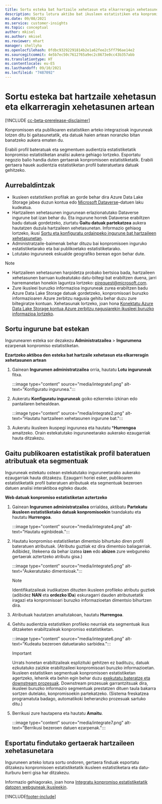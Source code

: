 ```yaml
---
title: Sortu esteka bat hartzaile xehetasun eta elkarreragin xehetasunen artean
description: Sortu lotura aktibo bat ikusleen estatistiken eta konpromisoen estatistiken artean, datuen noranzko bikoitza partekatzea ahalbidetzeko.
ms.date: 09/08/2021
ms.service: customer-insights
ms.topic: conceptual
author: mkisel
ms.author: mkisel
ms.reviewer: mhart
manager: shellyha
ms.openlocfilehash: 0fdbc93292291814b2e1a62fee2c5ff796ae14e2
ms.sourcegitcommit: 4e5b7ec50c7612765a9ec2c8673e0cc43b357abb
ms.translationtype: HT
ms.contentlocale: eu-ES
ms.lasthandoff: 09/10/2021
ms.locfileid: "7487092"
---
```

# <a name="create-a-link-between-audience-insights-and-engagement-insights"></a>Sortu esteka bat hartzaile xehetasun eta elkarreragin xehetasunen artean

[!INCLUDE [cc-beta-prerelease-disclaimer](includes/cc-beta-prerelease-disclaimer.md)]

Konpromisoen eta publikoaren estatistiken arteko integrazioak inguruneak lotzen ditu bi gaitasunetatik, eta datuak haien artean noranzko bitan banatzeko aukera ematen du.

Erabili profil bateratuak eta segmentuen audientzia estatistiketatik konpromiso estatistiketan analisi aukera gehiago lortzeko. Esportatu negozio balio handia duten gertaerak konpromisoen estatistiketatik. Erabili gertaera hauek audientzia estatistiketan profil bateratuetara datuak gehitzeko.

## <a name="prerequisites"></a>Aurrebaldintzak

- Ikusleen estatistiken profilak an gorde behar dira Azure Data Lake Storage jabea duzun kontua edo [Microsoft Dataverse](/powerapps/maker/data-platform/data-platform-intro.md)&ndash;datuen laku kudeatua. 
- Hartzaileen xehetasunen ingurunean erlazionatutako Dataverse ingurune bat izan behar du. Eta ingurune horrek Dataverse erabiltzen badu datuak gordetzeko, ziurtatu **Gaitu datuak partekatzea** aukera hautatzen duzula hartzaileen xehetasunetan. Informazio gehiaog lortzeko, ikusi [Sortu eta konfiguratu ordainpeko ingurune bat hartzaileen xehetasunetan](../audience-insights/get-started-paid.md).
- Administratzaile-baimenak behar dituzu bai konpromisoen inguruko estatistiketarako eta bai publikoetako estatistiketarako.
- Lotutako inguruneek eskualde geografiko berean egon behar dute.

> [!NOTE]
> - Hartzaileen xehetasunen harpidetza probako bertsioa bada, hartzaileen xehetasunen barruan kudeatutako datu-biltegi bat erabiltzen duena, jarri harremanetan honekin laguntza lortzeko: [pirequest@microsoft.com](mailto:pirequest@microsoft.com). 
> - Zure ikusleei buruzko informazioa inguruneak zurea erabiltzen badu Azure Data Lake Storage datuak gordetzeko, konpromisoari buruzko informazioaren Azure zerbitzu nagusia gehitu behar duzu zure biltegiratze kontuan. Xehetasunak lortzeko, joan hona [Konektatu Azure Data Lake Storage kontua Azure zerbitzu nagusiarekin ikusleei buruzko informazioa lortzeko](../audience-insights/connect-service-principal.md). 


## <a name="create-an-environment-link"></a>Sortu ingurune bat estekan

Ingurunearen esteka sor dezakezu **Administratzailea** > **Ingurumena** ezarpenak konpromiso estatistiketan.

**Ezartzeko aktiboa den esteka bat hartzaile xehetasun eta elkarreragin xehetasunen artean**

1. Gainean **Ingurumen administratzailea** orria, hautatu **Lotu inguruneak** fitxa.

    :::image type="content" source="media/integrate1.png" alt-text="Konfiguratu ingurunea.":::

1. Aukeratu **Konfiguratu inguruneak** goiko ezkerreko izkinan edo pantailaren behealdean.

     :::image type="content" source="media/integrate2.png" alt-text="Hautatu hartzaileen xehetasunen ingurune bat.":::

1. Aukeratu ikusleen ikuspegi ingurunea eta hautatu ***Hurrengoa** amaitzeko. Orain estekatutako inguruneetarako aukerako ezaugarriak hauta ditzakezu.
 
## <a name="enable-audience-insights-unified-profiles-attributes-and-segments"></a>Gaitu publikoaren estatistikak profil bateratuen atributuak eta segmentuak

Inguruneak estekatu ostean estekatutako inguruneetarako aukerako ezaugarriak hauta ditzakezu. Ezaugarri horiei esker, publikoaren estatistiketatik profil bateratuen atributuak eta segmentuak bezeroen datuen analisi interaktiboa egiteko daude.

**Web datuak konpromiso estatistiketan aztertzeko**

1. Gainean **Ingurumen administratzailea** orrialdea, aktibatu **Partekatu ikusleen estatistiketako datuak konpromisoekin** txandakatu eta hautatu **Hurrengoa**.

    :::image type="content" source="media/integrate4.png" alt-text="Hautatu eginbideak.":::

1. Hautatu konpromiso estatistiketan dimentsio bihurtuko diren profil bateratuen atributuak. (Atributu guztiak ez dira dimentsio baliagarriak. Adibidez, litekeena da behar izatea **izen** edo **abizen** zure webguneko gertaerak aztertzeko atributu gisa.)

    :::image type="content" source="media/integrate5.png" alt-text="Aukeratutako dimentsioak.":::

   >[!NOTE]
   > Identifikatzaileak irudikatzen dituzten ikusleen profileko atributu guztiek (adibidez **NAN** eta **ordezko IDa**) eskuragarri dauden atributuetatik iragazi eta konpromisoari buruzko informazioetan dimentsio bihurtzen dira.

1. Atributuak hautatzen amaitutakoan, hautatu **Hurrengoa**.
1. Gehitu audientzia estatistiken profileko neurriak eta segmentuak ikus ditzaketen erabiltzaileak konpromiso estatistiketan.

    :::image type="content" source="media/integrate6.png" alt-text="Kudeatu bezeroen datuetarako sarbidea.":::

   > [!IMPORTANT]
   > Urrats honetan erabiltzaileak esplizituki gehitzen ez badituzu, datuak ezkutatuko zaizkie erabiltzaileei konpromisoari buruzko informazioetan.
   > Ikusleen estatistiken segmentuak konpromisoen estatistiketan agertzeko, lehenik eta behin egin behar duzu [exekutatu bateratze eta downstream prozesuak](../audience-insights/merge-entities.md). Downstream prozesuak garrantzitsuak dira, ikusleei buruzko informazio segmentuak prestatzen dituen taula bakarra sortzen dutelako, konpromisoekin partekatzeko. (Sistema freskatzea programatuta badago, automatikoki beheranzko prozesuak sartuko ditu.)

1. Berrikusi zure hautapena eta hautatu **Amaitu**.

    :::image type="content" source="media/integrate7.png" alt-text="Berrikusi bezeroen datuen ezarpenak.":::

## <a name="export-refined-events-to-audience-insights"></a>Esportatu findutako gertaerak hartzaileen xehetasunetara

Inguruneen arteko lotura sortu ondoren, gertaera finduak esportatu ditzakezu konpromisoen estatistiketatik ikusleen estatistiketara eta datu-iturburu berri gisa har ditzakezu. 

Informazio gehiagorako, joan hona [Integratu konpromiso estatistiketatik datozen webguneak ikusleekin](../audience-insights/integrate-engagement-insights.md).

<!--
## Share engagement insights refined events with audience insights

After you create a link between environments, a new option becomes available for you to share [refined events](refined-events.md) with audience insights.

Consider the following when creating refined events for audience insights: 

- Provide a meaningful name for the refined event. It will be used as an activity name in audience insights.
- Select at least the following properties to create an activity in audience insights: 
    - Signal.Action.Name indicates the activity details.
    - Signal.User.Id maps with the customer ID.
    - Signal.View.Uri is a web address as a basis for segments or measures.
    - Signal.Export.Id is a primary key for events.
    - Signal.Timestamp determines the date and time for the activity.

To share refined events:

1. From the engagement insights menu, select **Data** and then select the **Events** tab.
2. On the **Action** menu, select **Share as activity**.

    :::image type="content" source="media/integrate8.png" alt-text="Data shared events settings.":::

3. You can view and stop actively shared events on the **Export and Sharing** tab.
4. -- per Michael K, we need a mock here (Mukesh needs to update to reflect what happens in AUI once a user shares a refined event (i.e. no longer AUI, data wrangler needs to go discover data in the storage, the shared event is available as a DS and entity, correct?)

### Attach refined events shared as activities to unified profiles in audience insights

You can bring customer web activity data from engagement insights into audience insights. In addition to transactional, demographic, or behavioral data, you can view activities on the web in unified customer profiles. You can then use these profiles to get insights such as segments, measures, and predictions for audience activation.

Follow the steps in [data unification](../audience-insights/data-unification.md) to map, match, and merge website authentication information to unified profiles in audience insights.

You can also share refined events that are now available in audience insights, identified as data sources and entities. 

Next, you can relate event data from engagement insights as unified activities in customer profiles.

### Relate refined event data as an activity of a customer profile

After unifying the data, you can configure the activity for the customer profile. For more information, go to [Customer activities](../audience-insights/activities.md).

:::image type="content" source="media/web-event-activity.png" alt-text="Activities page with expanded Edit activity pane.":::

Next, configure the new activity by using mapping elements: 

- **Primary Key**: Signal.Export.Id, a unique ID that is available for every event record in engagement insights. This property is automatically generated.

- **Timestamp**: Signal.Timestamp in the event property.

- **Event**: Signal.Name, the event name that you want to track.

- **Web address**: Signal.View.Uri that refers to the URI of the page that created the event.

- **Details**: Signal.Action.Name to represent the information to associate with the event. The selected property in this case indicates that the event is for email promotion.

- **Activity type**: In this example, we choose the existing activity type WebLog. This selection is a useful filter option to run prediction models or create segments based on this activity type.

- **Set up relationship**: This important setting ties the activity to existing customer profiles. **Signal.User.Id** is the identifier configured in the SDK to be collected. It relates to the user ID in other data sources that are configured in audience insights. 

This example configures the relationship between Signal.User.Id and RetailCustomers:CustomerRetailId, which is the primary key that was identified in the map step of the data unification process.

After processing the activities, you can review customer records and open a customer card to see activities from engagement insights in the timeline. 

> [!TIP]
> To find a customer ID that has an engagement insights activity, go to **Entities** and preview the data for the UnifiedActivity entity. **ActivityTypeDisplay = WebLog** contains the engagement insights activity configured in the preceding example. Copy the customer ID for one of those records and search<!--note from editor: Edit okay? I couldn't quite follow this.-- > for that ID on the **Customers** page.

--> 

[!INCLUDE[footer-include](../includes/footer-banner.md)]
